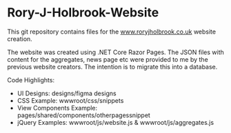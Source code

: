 # Rory-J-Holbrook-Website

This git repository contains files for the www.roryjholbrook.co.uk website creation.

The website was created using .NET Core Razor Pages. The JSON files with content for the aggregates, news page etc were provided to me by the previous website creators. The intention is to migrate this into a database.

Code Highlights:
- UI Designs: designs/figma designs
- CSS Example: wwwroot/css/snippets
- View Components Example: pages/shared/components/otherpagessnippet
- jQuery Examples: wwwroot/js/website.js & wwwroot/js/aggregates.js
